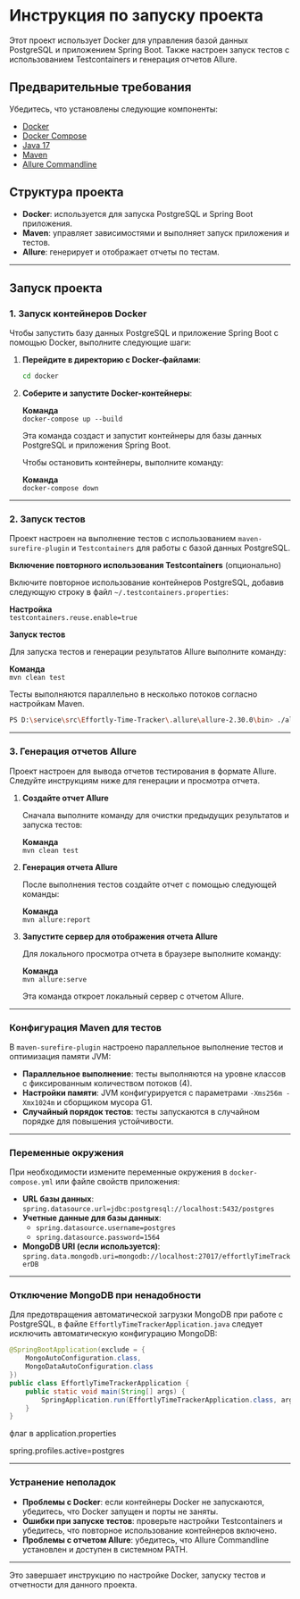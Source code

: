 
# Инструкция по запуску проекта

Этот проект использует Docker для управления базой данных PostgreSQL и приложением Spring Boot. Также настроен запуск тестов с использованием Testcontainers и генерация отчетов Allure.

## Предварительные требования

Убедитесь, что установлены следующие компоненты:

- [Docker](https://docs.docker.com/get-docker/)
- [Docker Compose](https://docs.docker.com/compose/install/)
- [Java 17](https://www.oracle.com/java/technologies/javase/jdk17-archive-downloads.html)
- [Maven](https://maven.apache.org/install.html)
- [Allure Commandline](https://docs.qameta.io/allure/#_installing_a_commandline)

## Структура проекта

- **Docker**: используется для запуска PostgreSQL и Spring Boot приложения.
- **Maven**: управляет зависимостями и выполняет запуск приложения и тестов.
- **Allure**: генерирует и отображает отчеты по тестам.

---

## Запуск проекта

### 1. Запуск контейнеров Docker

Чтобы запустить базу данных PostgreSQL и приложение Spring Boot с помощью Docker, выполните следующие шаги:

1. **Перейдите в директорию с Docker-файлами**:

   ```bash
   cd docker
   ```

2. **Соберите и запустите Docker-контейнеры**:

   **Команда**  
   `docker-compose up --build`

   Эта команда создаст и запустит контейнеры для базы данных PostgreSQL и приложения Spring Boot.

   Чтобы остановить контейнеры, выполните команду:

   **Команда**  
   `docker-compose down`

---

### 2. Запуск тестов

Проект настроен на выполнение тестов с использованием `maven-surefire-plugin` и `Testcontainers` для работы с базой данных PostgreSQL.

**Включение повторного использования Testcontainers** (опционально)

Включите повторное использование контейнеров PostgreSQL, добавив следующую строку в файл `~/.testcontainers.properties`:

**Настройка**  
`testcontainers.reuse.enable=true`

**Запуск тестов**

Для запуска тестов и генерации результатов Allure выполните команду:

**Команда**  
`mvn clean test`

Тесты выполняются параллельно в несколько потоков согласно настройкам Maven.

```bash
PS D:\service\src\Effortly-Time-Tracker\.allure\allure-2.30.0\bin> ./allure serve D:\service\src\Effortly-Time-Tracker\target\allure-results  --host localhost --port 9999
```

---

### 3. Генерация отчетов Allure

Проект настроен для вывода отчетов тестирования в формате Allure. Следуйте инструкциям ниже для генерации и просмотра отчета.

1. **Создайте отчет Allure**

   Сначала выполните команду для очистки предыдущих результатов и запуска тестов:

   **Команда**  
   `mvn clean test`

2. **Генерация отчета Allure**

   После выполнения тестов создайте отчет с помощью следующей команды:

   **Команда**  
   `mvn allure:report`

3. **Запустите сервер для отображения отчета Allure**

   Для локального просмотра отчета в браузере выполните команду:

   **Команда**  
   `mvn allure:serve`

   Эта команда откроет локальный сервер с отчетом Allure.

---

### Конфигурация Maven для тестов

В `maven-surefire-plugin` настроено параллельное выполнение тестов и оптимизация памяти JVM:

- **Параллельное выполнение**: тесты выполняются на уровне классов с фиксированным количеством потоков (4).
- **Настройки памяти**: JVM конфигурируется с параметрами `-Xms256m -Xmx1024m` и сборщиком мусора G1.
- **Случайный порядок тестов**: тесты запускаются в случайном порядке для повышения устойчивости.

---

### Переменные окружения

При необходимости измените переменные окружения в `docker-compose.yml` или файле свойств приложения:

- **URL базы данных**: `spring.datasource.url=jdbc:postgresql://localhost:5432/postgres`
- **Учетные данные для базы данных**:
  - `spring.datasource.username=postgres`
  - `spring.datasource.password=1564`
- **MongoDB URI (если используется)**: `spring.data.mongodb.uri=mongodb://localhost:27017/effortlyTimeTrackerDB`

---

### Отключение MongoDB при ненадобности

Для предотвращения автоматической загрузки MongoDB при работе с PostgreSQL, в файле `EffortlyTimeTrackerApplication.java` следует исключить автоматическую конфигурацию MongoDB:

```java
@SpringBootApplication(exclude = {
    MongoAutoConfiguration.class,
    MongoDataAutoConfiguration.class
})
public class EffortlyTimeTrackerApplication {
    public static void main(String[] args) {
        SpringApplication.run(EffortlyTimeTrackerApplication.class, args);
    }
}
```

флаг в application.properties

spring.profiles.active=postgres


---

### Устранение неполадок

- **Проблемы с Docker**: если контейнеры Docker не запускаются, убедитесь, что Docker запущен и порты не заняты.
- **Ошибки при запуске тестов**: проверьте настройки Testcontainers и убедитесь, что повторное использование контейнеров включено.
- **Проблемы с отчетом Allure**: убедитесь, что Allure Commandline установлен и доступен в системном PATH.

---

Это завершает инструкцию по настройке Docker, запуску тестов и отчетности для данного проекта.
